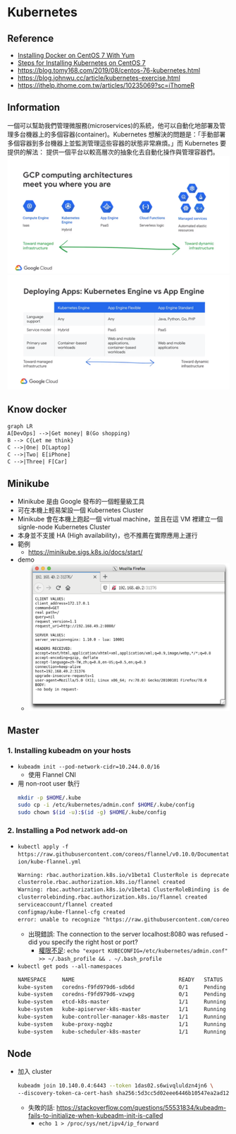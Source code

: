 # Kubernetes
## Reference
- [Installing Docker on CentOS 7 With Yum](https://phoenixnap.com/kb/how-to-install-docker-centos-7)
- [Steps for Installing Kubernetes on CentOS 7](https://phoenixnap.com/kb/how-to-install-kubernetes-on-centos)
- https://blog.tomy168.com/2019/08/centos-76-kubernetes.html
- https://blog.johnwu.cc/article/kubernetes-exercise.html
- https://ithelp.ithome.com.tw/articles/10235069?sc=iThomeR

## Information
一個可以幫助我們管理微服務(microservices)的系統，他可以自動化地部署及管理多台機器上的多個容器(container)。Kubernetes 想解決的問題是：「手動部署多個容器到多台機器上並監測管理這些容器的狀態非常麻煩。」而 Kubernetes 要提供的解法： 提供一個平台以較高層次的抽象化去自動化操作與管理容器們。
![](../../../img/kubernetes/k8s-architecture.png)
![](../../../img/kubernetes/k8s-vs-app-diff.png)


## Know docker
```mermaid
graph LR
A[DevOps] -->|Get money| B(Go shopping)
B --> C{Let me think}
C -->|One| D[Laptop]
C -->|Two| E[iPhone]
C -->|Three| F[Car]
```

## Minikube
- Minikube 是由 Google 發布的一個輕量級工具
- 可在本機上輕易架設一個 Kubernetes Cluster
- Minikube 會在本機上跑起一個 virtual machine，並且在這 VM 裡建立一個 signle-node Kubernetes Cluster
- 本身並不支援 HA (High availability)，也不推薦在實際應用上運行
- 範例
    - https://minikube.sigs.k8s.io/docs/start/
- demo
    - <img src="../../../img/kubernetes/hello-minikube.png" alt="drawing" width="700"/>

## Master
### 1. Installing kubeadm on your hosts
- `kubeadm init --pod-network-cidr=10.244.0.0/16`
    - 使用 Flannel CNI
- 用 non-root user 執行
    ```bash
    mkdir -p $HOME/.kube
    sudo cp -i /etc/kubernetes/admin.conf $HOME/.kube/config
    sudo chown $(id -u):$(id -g) $HOME/.kube/config
    ```

### 2. Installing a Pod network add-on
- `kubectl apply -f https://raw.githubusercontent.com/coreos/flannel/v0.10.0/Documentation/kube-flannel.yml`
    ```txt
    Warning: rbac.authorization.k8s.io/v1beta1 ClusterRole is deprecated in v1.17+, unavailable in v1.22+; use rbac.authorization.k8s.io/v1 ClusterRole
    clusterrole.rbac.authorization.k8s.io/flannel created
    Warning: rbac.authorization.k8s.io/v1beta1 ClusterRoleBinding is deprecated in v1.17+, unavailable in v1.22+; use rbac.authorization.k8s.io/v1 ClusterRoleBinding
    clusterrolebinding.rbac.authorization.k8s.io/flannel created
    serviceaccount/flannel created
    configmap/kube-flannel-cfg created
    error: unable to recognize "https://raw.githubusercontent.com/coreos/flannel/v0.10.0/Documentation/kube-flannel.yml": no matches for kind "DaemonSet" in version "extensions/v1beta1"
    ```
    - 出現錯誤: The connection to the server localhost:8080 was refused - did you specify the right host or port?
        - [權限不足](https://developer.aliyun.com/article/652961): `echo "export KUBECONFIG=/etc/kubernetes/admin.conf" >> ~/.bash_profile && . ~/.bash_profile`
- `kubectl get pods --all-namespaces`
    ```txt
    NAMESPACE     NAME                                 READY   STATUS    RESTARTS   AGE
    kube-system   coredns-f9fd979d6-sdb6d              0/1     Pending   0          3h12m
    kube-system   coredns-f9fd979d6-vzwpg              0/1     Pending   0          3h12m
    kube-system   etcd-k8s-master                      1/1     Running   0          3h12m
    kube-system   kube-apiserver-k8s-master            1/1     Running   0          3h12m
    kube-system   kube-controller-manager-k8s-master   1/1     Running   0          3h12m
    kube-system   kube-proxy-nqgbz                     1/1     Running   0          3h12m
    kube-system   kube-scheduler-k8s-master            1/1     Running   0          3h12m
    ```

## Node
- 加入 cluster
    ```bash
    kubeadm join 10.140.0.4:6443 --token 1das02.s6wivqluldzn4jn6 \
    --discovery-token-ca-cert-hash sha256:5d3cc5d02eee6446b10547ea2ad12ab364c249a9fdc7884d3309fccb6d03c42f
    ```
    - 失敗的話: https://stackoverflow.com/questions/55531834/kubeadm-fails-to-initialize-when-kubeadm-init-is-called
        - `echo 1 > /proc/sys/net/ipv4/ip_forward`